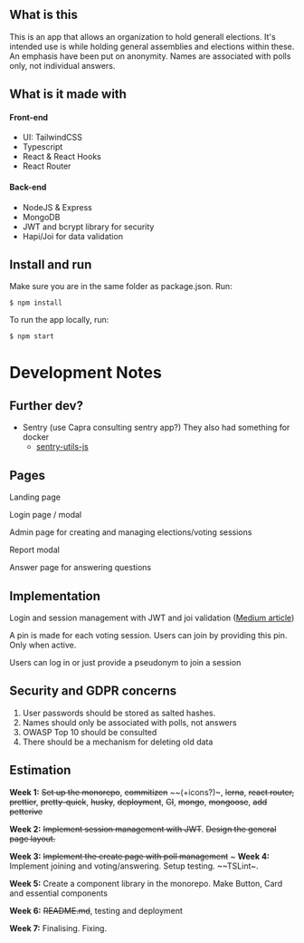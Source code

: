 ## What is this

This is an app that allows an organization to hold generall elections. It's intended use is while holding general assemblies and elections within these. An emphasis have been put on anonymity. Names are associated with polls only, not individual answers.

## What is it made with

#### Front-end

- UI: TailwindCSS
- Typescript
- React & React Hooks
- React Router

#### Back-end

- NodeJS & Express
- MongoDB
- JWT and bcrypt library for security
- Hapi/Joi for data validation

## Install and run

Make sure you are in the same folder as package.json. Run:

`$ npm install`

To run the app locally, run:

`$ npm start`

# Development Notes

## Further dev?

- Sentry (use Capra consulting sentry app?) They also had something for docker
  - [sentry-utils-js](https://github.com/capraconsulting/sentry-utils-js)

## Pages

Landing page

Login page / modal

Admin page for creating and managing elections/voting sessions

Report modal

Answer page for answering questions

## Implementation

Login and session management with JWT and joi validation ([Medium article](https://medium.com/@rossbulat/joi-for-node-exploring-javascript-object-schema-validation-50dd4b8e1b0f))

A pin is made for each voting session. Users can join by providing this pin. Only when active.

Users can log in or just provide a pseudonym to join a session

## Security and GDPR concerns

1. User passwords should be stored as salted hashes.
2. Names should only be associated with polls, not answers
3. OWASP Top 10 should be consulted
4. There should be a mechanism for deleting old data

## Estimation

**Week 1:** ~~Set up the monorepo~~, ~~commitizen~~ ~~(+icons?)~, ~~lerna~~, ~~react router,~~ ~~prettier~~, ~~pretty-quick~~, ~~husky~~, ~~deployment~~, ~~CI~~, ~~mongo~~, ~~mongoose~~, ~~add~~ ~~petterive~~

**Week 2:** ~~Implement session management with JWT~~. ~~Design the general page layout.~~

**Week 3:** ~~Implement the create page with poll management~~
~
**Week 4:** Implement joining and voting/answering. Setup testing. ~~TSLint~.

**Week 5:** Create a component library in the monorepo. Make Button, Card and essential components

**Week 6:** ~~README.md~~, testing and deployment

**Week 7:** Finalising. Fixing.

